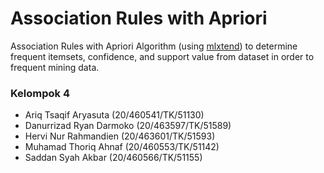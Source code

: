 # Association Rules with Apriori
Association Rules with Apriori Algorithm (using [mlxtend](http://rasbt.github.io/mlxtend/)) to determine frequent itemsets, confidence, and support value from dataset in order to frequent mining data.

### Kelompok 4
- Ariq Tsaqif Aryasuta (20/460541/TK/51130)
- Danurrizad Ryan Darmoko (20/463597/TK/51589)
- Hervi Nur Rahmandien (20/463601/TK/51593)
- Muhamad Thoriq Ahnaf (20/460553/TK/51142)
- Saddan Syah Akbar (20/460566/TK/51155)
